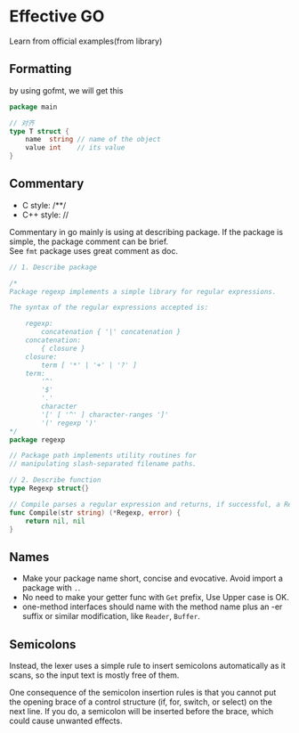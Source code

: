 # Effective GO

Learn from official examples(from library)

## Formatting

by using gofmt, we will get this

```go
package main

// 对齐
type T struct {
	name  string // name of the object
	value int    // its value
}
```

## Commentary

- C style: /**/
- C++ style: //

Commentary in go mainly is using at describing package. If the package is simple, the package comment can be brief.  
See `fmt` package uses great comment as doc.

```go
// 1. Describe package

/*
Package regexp implements a simple library for regular expressions.

The syntax of the regular expressions accepted is:

    regexp:
        concatenation { '|' concatenation }
    concatenation:
        { closure }
    closure:
        term [ '*' | '+' | '?' ]
    term:
        '^'
        '$'
        '.'
        character
        '[' [ '^' ] character-ranges ']'
        '(' regexp ')'
*/
package regexp

// Package path implements utility routines for
// manipulating slash-separated filename paths.

// 2. Describe function
type Regexp struct{}

// Compile parses a regular expression and returns, if successful, a Regexp that can be used to match against text.
func Compile(str string) (*Regexp, error) {
	return nil, nil
}
```

## Names

- Make your package name short, concise and evocative. Avoid import a package with `.`.
- No need to make your getter func with `Get` prefix, Use Upper case is OK.
- one-method interfaces should name with the method name plus an -er suffix or similar modification, like `Reader`, `Buffer`.

## Semicolons

Instead, the lexer uses a simple rule to insert semicolons automatically as it scans, so the input text is mostly free of them.

One consequence of the semicolon insertion rules is that you cannot put the opening brace of a control structure (if, for, switch, or select) on the next line. If you do, a semicolon will be inserted before the brace, which could cause unwanted effects. 
